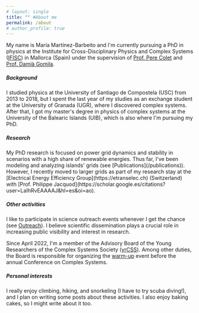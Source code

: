 ```yaml
---
# layout: single
title: "" #About me
permalink: /about
# author_profile: true
---
```


My name is María Martínez-Barbeito and I'm currently pursuing a PhD in physics at the Institute for Cross-Disciplinary Physics and Complex Systems ([IFISC](https://ifisc.uib-csic.es/en/)) in Mallorca (Spain) under the supervision of [Prof. Pere Colet](https://scholar.google.es/citations?user=7BDoa9YAAAAJ&hl=es&oi=ao) and [Prof. Damià Gomila](https://scholar.google.es/citations?user=f1lvcgcAAAAJ&hl=es). 

<h5>Background</h5>
I studied physics at the University of Santiago de Compostela (USC) from 2013 to 2018, but I spent the last year of my studies as an exchange student at the University of Granada (UGR), where I discovered complex systems. After that, I got my master's degree in physics of complex systems at the University of the Balearic Islands (UIB), which is also where I'm pursuing my PhD. 

<h5>Research</h5>
My PhD research is focused on power grid dynamics and stability in scenarios with a high share of renewable energies. Thus far, I've been modeling and analyzing islands' grids (see [Publications](/publications)). However, I recently moved to larger grids as part of my research stay at the [Electrical Energy Efficiency Group](https://etranselec.ch) (Switzerland) with [Prof. Philippe Jacquod](https://scholar.google.es/citations?user=LaIhRvEAAAAJ&hl=es&oi=ao).

<h5>Other activities</h5>

I like to participate in science outreach events whenever I get the chance (see [Outreach](/outreach)). I believe scientific dissemination plays a crucial role in increasing public visibility and interest in research.

Since April 2022, I'm a member of the Advisory Board of the Young Researchers of the Complex Systems Society ([yrCSS](http://yrcss.cssociety.org)). Among other duties, the Board is responsible for organizing the [warm-up](http://yrcss.cssociety.org/ccs-2022-warm-up/) event before the annual Conference on Complex Systems. 

<h5>Personal interests</h5>
I really enjoy climbing, hiking, and snorkeling (I have to try scuba diving!), and I plan on writing some posts about these activities. I also enjoy baking cakes, so I might write about it too.
